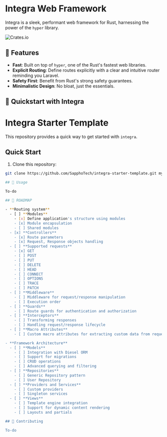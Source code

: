 
# Integra Web Framework

Integra is a sleek, performant web framework for Rust, harnessing the power of the `hyper` library.

![Crates.io](https://img.shields.io/crates/v/integra)

## 🌟 Features

- **Fast**: Built on top of `hyper`, one of the Rust's fastest web libraries.
- **Explicit Routing**: Define routes explicitly with a clear and intuitive router reminding you Laravel.
- **Safety First**: Benefit from Rust's strong safety guarantees.
- **Minimalistic Design**: No bloat, just the essentials.

## 🚀 Quickstart with Integra

# Integra Starter Template

This repository provides a quick way to get started with `integra`.

## Quick Start

1. Clone this repository:
```bash
git clone https://github.com/SapphoTech/integra-starter-template.git my_project_name

## 📘 Usage

To-do

## 🎯 ROADMAP 
 
- **Routing system**
  - [ ] **Modules**
    - [x] Define application's structure using modules
    - [x] Module encapsulation
    - [ ] Shared modules
  - [x] **Controllers**
    - [x] Route parameters
    - [x] Request, Response objects handling
  - [ ] **Supported requests**
    - [x] GET
    - [ ] POST
    - [ ] PUT
    - [ ] DELETE
    - [ ] HEAD
    - [ ] CONNECT
    - [ ] OPTIONS
    - [ ] TRACE
    - [ ] PATCH
  - [ ] **Middleware**
    - [ ] Middleware for request/response manipulation
    - [ ] Execution order
  - [ ] **Guards**
    - [ ] Route guards for authentication and authorization
  - [ ] **Interceptors**
    - [ ] Transforming responses
    - [ ] Handling request/response lifecycle
  - [ ] **Macro Attributes**
    - [ ] Custom macro attributes for extracting custom data from requests

- **Framework Architecture**
  - [ ] **Models**
    - [ ] Integration with Diesel ORM
    - [ ] Support for migrations
    - [ ] CRUD operations
    - [ ] Advanced querying and filtering
  - [ ] **Repositories**
    - [ ] Generic Repository pattern
    - [ ] User Repository
  - [ ] **Providers and Services**
    - [ ] Custom providers
    - [ ] Singleton services
  - [ ] **Views**
    - [ ] Template engine integration
    - [ ] Support for dynamic content rendering
    - [ ] Layouts and partials

## 🤝 Contributing

To-do
